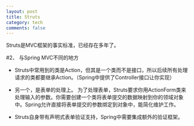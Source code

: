 ```yaml
---
layout: post
title: Struts
category: tech
comments: false
---
```

Struts是MVC框架的事实标准，已经存在多年了。

#2、 与Spring MVC不同的地方
- Struts中常用到的类是Action，但其是一个类而不是接口，所以后续所有处理请求的类都要继承Action。（Spring中提供了Controller接口让你实现）

- 另一个，是表单的处理上。
为了处理表单，Struts要求你用ActionForm类来处理输入的参数。你需要创建一个类将表单提交的数据映射到你的领域对象中。Spring允许直接将表单提交的参数绑定到对象中，能简化维护工作。

- Struts自身带有声明式表单验证支持，Spring中需要集成额外的验证框架。